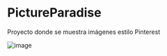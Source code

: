 # PictureParadise
Proyecto donde se muestra imágenes estilo Pinterest

![image](https://github.com/hangeKennedy/PictureParadise/assets/82626594/5ffbf9bd-f9ba-4cbe-b4a9-363cc227466f)
